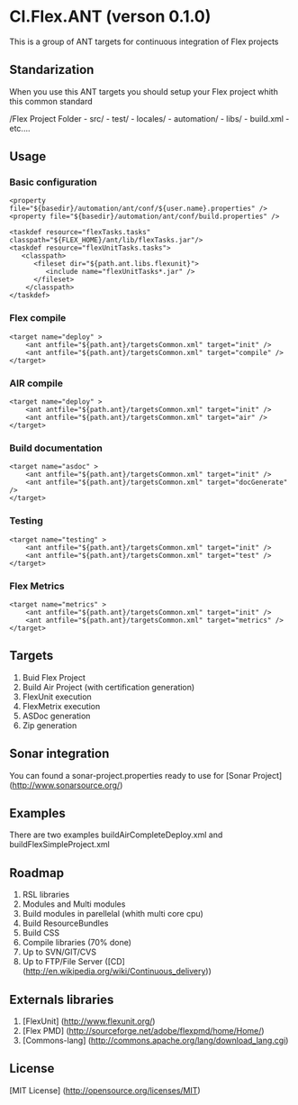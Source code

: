 # CI.Flex.ANT (verson 0.1.0)


This is a group of ANT targets for continuous integration of Flex projects


## Standarization
When you use this ANT targets you should setup your Flex project whith this common standard

/Flex Project Folder
    - src/
    - test/
    - locales/
    - automation/
    - libs/
    - build.xml
    - etc....

## Usage
### Basic configuration
    <property file="${basedir}/automation/ant/conf/${user.name}.properties" />
	<property file="${basedir}/automation/ant/conf/build.properties" />

    <taskdef resource="flexTasks.tasks" classpath="${FLEX_HOME}/ant/lib/flexTasks.jar"/>
	<taskdef resource="flexUnitTasks.tasks">
	   <classpath>
	      <fileset dir="${path.ant.libs.flexunit}">
	         <include name="flexUnitTasks*.jar" />
	      </fileset>
		</classpath>
	</taskdef>

### Flex compile
	<target name="deploy" >
		<ant antfile="${path.ant}/targetsCommon.xml" target="init" />
		<ant antfile="${path.ant}/targetsCommon.xml" target="compile" />
	</target>

### AIR compile
	<target name="deploy" >
		<ant antfile="${path.ant}/targetsCommon.xml" target="init" />
		<ant antfile="${path.ant}/targetsCommon.xml" target="air" />
	</target>

### Build documentation
	<target name="asdoc" >
		<ant antfile="${path.ant}/targetsCommon.xml" target="init" />
		<ant antfile="${path.ant}/targetsCommon.xml" target="docGenerate" />
	</target>

### Testing
	<target name="testing" >
		<ant antfile="${path.ant}/targetsCommon.xml" target="init" />
		<ant antfile="${path.ant}/targetsCommon.xml" target="test" />
	</target>

### Flex Metrics
	<target name="metrics" >
		<ant antfile="${path.ant}/targetsCommon.xml" target="init" />
		<ant antfile="${path.ant}/targetsCommon.xml" target="metrics" />
	</target>

## Targets
1. Buid Flex Project
2. Build Air Project (with certification generation)
4. FlexUnit execution
5. FlexMetrix execution
6. ASDoc generation
7. Zip generation

## Sonar integration
You can found a sonar-project.properties ready to use for [Sonar Project] (http://www.sonarsource.org/)

## Examples
There are two examples buildAirCompleteDeploy.xml and buildFlexSimpleProject.xml

## Roadmap
1. RSL libraries
2. Modules and Multi modules
3. Build modules in parellelal (whith multi core cpu)
4. Build ResourceBundles
5. Build CSS
6. Compile libraries (70% done)
7. Up to SVN/GIT/CVS
8. Up to FTP/File Server ([CD] (http://en.wikipedia.org/wiki/Continuous_delivery))


## Externals libraries
1. [FlexUnit] (http://www.flexunit.org/)
2. [Flex PMD] (http://sourceforge.net/adobe/flexpmd/home/Home/)
3. [Commons-lang] (http://commons.apache.org/lang/download_lang.cgi)

## License
[MIT License] (http://opensource.org/licenses/MIT)
